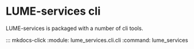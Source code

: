 # LUME-services cli

LUME-services is packaged with a number of cli tools.


::: mkdocs-click
    :module: lume_services.cli.cli
    :command: lume_services

<newline>
<newline>
